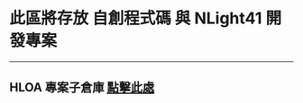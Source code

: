 # 此區將存放 自創程式碼 與 NLight41 開發專案
---

## HLOA 專案子倉庫 [點擊此處](https://github.com/NLight41/NLIGHT41_HLOA.git)
